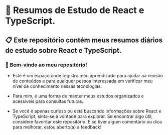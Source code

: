 # 🚀 Resumos de Estudo de React e TypeScript.
## 📋 Este repositório contém meus resumos diários de estudo sobre React e TypeScript.

### 🎉 Bem-vindo ao meu repositório!

-  Este é um espaço onde registro meu aprendizado para ajudar na revisão de conteúdos e para qualquer pessoa interessada em verificar meu nível de conhecimento nessas tecnologias.

- Para mim, é uma forma de manter meus estudos organizados e acessíveis para consultas futuras.

- Se você é apenas curioso ou está buscando informações sobre React e TypeScript, sinta-se à vontade para explorar. Se encontrar algo útil, considere favoritar este repositório. E se tiver algum comentário ou dica para melhorar, estou aberto(a) a feedback!
